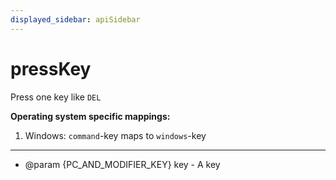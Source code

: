 ```yaml
---
displayed_sidebar: apiSidebar
---
```

# pressKey

Press one key like `DEL`

**Operating system specific mappings:**
1. Windows: `command`-key maps to `windows`-key
---

   * @param {PC_AND_MODIFIER_KEY} key - A key
